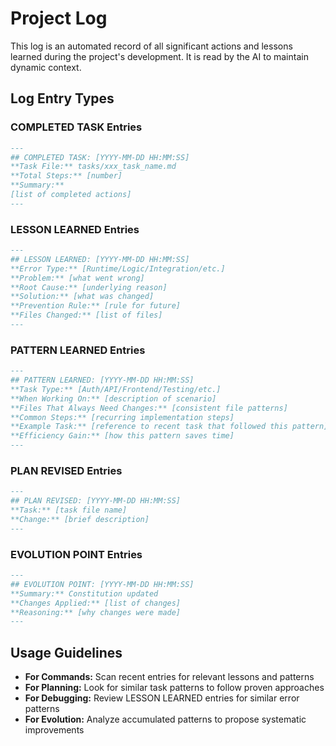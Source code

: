 # Project Log

This log is an automated record of all significant actions and lessons learned during the project's development. It is read by the AI to maintain dynamic context.

## Log Entry Types

### COMPLETED TASK Entries
```markdown
---
## COMPLETED TASK: [YYYY-MM-DD HH:MM:SS]
**Task File:** tasks/xxx_task_name.md
**Total Steps:** [number]
**Summary:**
[list of completed actions]
---
```

### LESSON LEARNED Entries
```markdown
---
## LESSON LEARNED: [YYYY-MM-DD HH:MM:SS]
**Error Type:** [Runtime/Logic/Integration/etc.]
**Problem:** [what went wrong]
**Root Cause:** [underlying reason]
**Solution:** [what was changed]
**Prevention Rule:** [rule for future]
**Files Changed:** [list of files]
---
```

### PATTERN LEARNED Entries
```markdown
---
## PATTERN LEARNED: [YYYY-MM-DD HH:MM:SS]
**Task Type:** [Auth/API/Frontend/Testing/etc.]
**When Working On:** [description of scenario]
**Files That Always Need Changes:** [consistent file patterns]
**Common Steps:** [recurring implementation steps]
**Example Task:** [reference to recent task that followed this pattern]
**Efficiency Gain:** [how this pattern saves time]
---
```

### PLAN REVISED Entries
```markdown
---
## PLAN REVISED: [YYYY-MM-DD HH:MM:SS]
**Task:** [task file name]
**Change:** [brief description]
---
```

### EVOLUTION POINT Entries
```markdown
---
## EVOLUTION POINT: [YYYY-MM-DD HH:MM:SS]
**Summary:** Constitution updated
**Changes Applied:** [list of changes]
**Reasoning:** [why changes were made]
---
```

## Usage Guidelines

- **For Commands:** Scan recent entries for relevant lessons and patterns
- **For Planning:** Look for similar task patterns to follow proven approaches  
- **For Debugging:** Review LESSON LEARNED entries for similar error patterns
- **For Evolution:** Analyze accumulated patterns to propose systematic improvements

